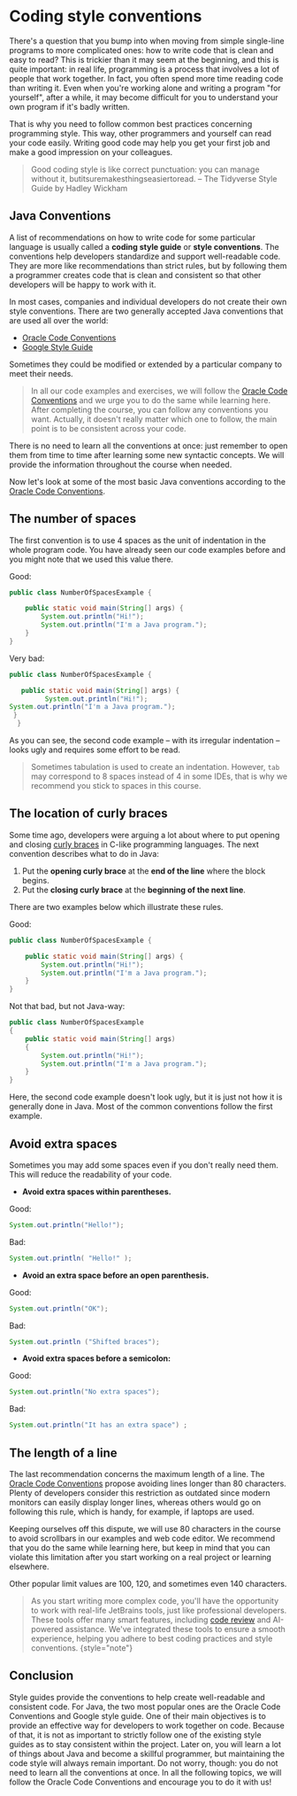 # Coding style conventions

There's a question that you bump into when moving from simple single-line programs to more complicated ones: how to write code that is clean and easy to read? This is trickier than it may seem at the beginning, and this is quite important: in real life, programming is a process that involves a lot of people that work together. In fact, you often spend more time reading code than writing it. Even when you're working alone and writing a program "for yourself", after a while, it may become difficult for you to understand your own program if it's badly written.

That is why you need to follow common best practices concerning programming style. This way, other programmers and yourself can read your code easily. Writing good code may help you get your first job and make a good impression on your colleagues.



> Good coding style is like correct punctuation: you can manage without it, butitsuremakesthingseasiertoread. – The Tidyverse Style Guide by Hadley Wickham



## Java Conventions

A list of recommendations on how to write code for some particular language is usually called a **coding style guide** or **style conventions**. The conventions help developers standardize and support well-readable code. They are more like recommendations than strict rules, but by following them a programmer creates code that is clean and consistent so that other developers will be happy to work with it.

In most cases, companies and individual developers do not create their own style conventions. There are two generally accepted Java conventions that are used all over the world:

- [Oracle Code Conventions](https://www.oracle.com/technetwork/java/codeconventions-150003.pdf)
- [Google Style Guide](https://google.github.io/styleguide/javaguide.html)

Sometimes they could be modified or extended by a particular company to meet their needs.



> In all our code examples and exercises, we will follow the [Oracle Code Conventions](https://www.oracle.com/technetwork/java/codeconventions-150003.pdf) and we urge you to do the same while learning here. After completing the course, you can follow any conventions you want. Actually, it doesn't really matter which one to follow, the main point is to be consistent across your code.



There is no need to learn all the conventions at once: just remember to open them from time to time after learning some new syntactic concepts. We will provide the information throughout the course when needed.

Now let's look at some of the most basic Java conventions according to the [Oracle Code Conventions](https://www.oracle.com/technetwork/java/codeconventions-150003.pdf).

## The number of spaces

The first convention is to use 4 spaces as the unit of indentation in the whole program code. You have already seen our code examples before and you might note that we used this value there.

Good:

```java
public class NumberOfSpacesExample {

    public static void main(String[] args) {
        System.out.println("Hi!");
        System.out.println("I'm a Java program.");
    }
}
```

Very bad:

```java
public class NumberOfSpacesExample {

   public static void main(String[] args) {
         System.out.println("Hi!");
System.out.println("I'm a Java program.");
 }
  }
```

As you can see, the second code example – with its irregular indentation – looks ugly and requires some effort to be read.



> Sometimes tabulation is used to create an indentation. However, `tab` may correspond to 8 spaces instead of 4 in some IDEs, that is why we recommend you stick to spaces in this course.



## The location of curly braces

Some time ago, developers were arguing a lot about where to put opening and closing [curly braces](https://hyperskill.org/learn/step/12411) in C-like programming languages. The next convention describes what to do in Java:

1. Put the **opening curly brace** at the **end of the line** where the block begins.
2. Put the **closing curly brace** at the **beginning of the next line**.

There are two examples below which illustrate these rules.

Good:

```java
public class NumberOfSpacesExample {

    public static void main(String[] args) {
        System.out.println("Hi!");
        System.out.println("I'm a Java program.");
    }
}
```

Not that bad, but not Java-way:

```java
public class NumberOfSpacesExample 
{
    public static void main(String[] args) 
    {
        System.out.println("Hi!");
        System.out.println("I'm a Java program.");
    }
}
```

Here, the second code example doesn't look ugly, but it is just not how it is generally done in Java. Most of the common conventions follow the first example.

## Avoid extra spaces

Sometimes you may add some spaces even if you don't really need them. This will reduce the readability of your code.

- **Avoid extra spaces within parentheses.**

Good:

```java
System.out.println("Hello!");
```

Bad:

```java
System.out.println( "Hello!" );
```

- **Avoid an extra space before an open parenthesis.**

Good:

```java
System.out.println("OK");
```

Bad:

```java
System.out.println ("Shifted braces");
```

- **Avoid extra spaces before a semicolon:**

Good:

```java
System.out.println("No extra spaces");
```

Bad:

```java
System.out.println("It has an extra space") ;
```

## The length of a line

The last recommendation concerns the maximum length of a line. The [Oracle Code Conventions](https://www.oracle.com/technetwork/java/codeconventions-150003.pdf) propose avoiding lines longer than 80 characters. Plenty of developers consider this restriction as outdated since modern monitors can easily display longer lines, whereas others would go on following this rule, which is handy, for example, if laptops are used.

Keeping ourselves off this dispute, we will use 80 characters in the course to avoid scrollbars in our examples and web code editor. We recommend that you do the same while learning here, but keep in mind that you can violate this limitation after you start working on a real project or learning elsewhere.

Other popular limit values are 100, 120, and sometimes even 140 characters.

> As you start writing more complex code, you'll have the opportunity to work with real-life JetBrains tools, just like professional developers. These tools offer many smart features, including [code review](https://hyperskill.org/learn/step/12411) and AI-powered assistance. We've integrated these tools to ensure a smooth experience, helping you adhere to best coding practices and style conventions.
> {style="note"}

## Conclusion

Style guides provide the conventions to help create well-readable and consistent code. For Java, the two most popular ones are the Oracle Code Conventions and Google style guide. One of their main objectives is to provide an effective way for developers to work together on code. Because of that, it is not as important to strictly follow one of the existing style guides as to stay consistent within the project. Later on, you will learn a lot of things about Java and become a skillful programmer, but maintaining the code style will always remain important. Do not worry, though: you do not need to learn all the conventions at once. In all the following topics, we will follow the Oracle Code Conventions and encourage you to do it with us!
